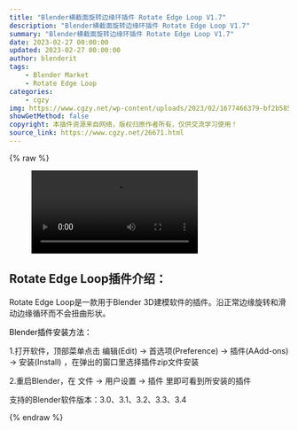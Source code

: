 ```yaml
---
title: "Blender横截面旋转边缘环插件 Rotate Edge Loop V1.7"
description: "Blender横截面旋转边缘环插件 Rotate Edge Loop V1.7"
summary: "Blender横截面旋转边缘环插件 Rotate Edge Loop V1.7"
date: 2023-02-27 00:00:00
updated: 2023-02-27 00:00:00
author: blenderit
tags: 
    - Blender Market
    - Rotate Edge Loop
categories:
    - cgzy
img: https://www.cgzy.net/wp-content/uploads/2023/02/1677466379-bf2b585aaeb7a04.jpg
showGetMethod: false
copyright: 本插件资源来自网络，版权归原作者所有，仅供交流学习使用！
source_link: https://www.cgzy.net/26671.html
---
```


{% raw %}
<figure class="wp-block-video aligncenter"><video controls src="https://cloud.video.taobao.com/play/u/717183932/p/1/e/6/t/1/398589668177.mp4"></video></figure><div class="wp-block-pandastudio-title"><div class="title_style_01"><h2 id="h2-0">Rotate Edge Loop插件介绍：</h2></div></div><p class="is-style-text-indent-2em">Rotate Edge Loop是一款用于Blender 3D建模软件的插件。沿正常边缘旋转和滑动边缘循环而不会扭曲形状。</p><p><mark style="background-color:rgba(0, 0, 0, 0)" class="has-inline-color has-vivid-red-color">Blender插件安装方法：</mark></p><p>1.打开软件，顶部菜单点击 编辑(Edit) → 首选项(Preference) → 插件(AAdd-ons) → 安装(Install) ，在弹出的窗口里选择插件zip文件安装</p><p>2.重启Blender，在 文件 → 用户设置 → 插件 里即可看到所安装的插件</p><div class="wp-block-pandastudio-tips"><div class="tip success "><p>支持的Blender软件版本：3.0、3.1、3.2、3.3、3.4</p>
</div></div>
<div style="display: none">cgzy</div>
{% endraw %}